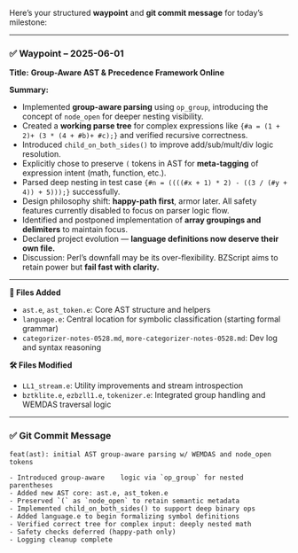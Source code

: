 Here’s your structured **waypoint** and **git commit message** for today’s milestone:

---

### ✅ Waypoint – 2025-06-01

**Title:**
**Group-Aware AST & Precedence Framework Online**

**Summary:**

* Implemented **group-aware parsing** using `op_group`, introducing the concept of `node_open` for deeper nesting visibility.
* Created a **working parse tree** for complex expressions like `{#a = (1 + 2)+ (3 * (4 + #b)+ #c);}` and verified recursive correctness.
* Introduced `child_on_both_sides()` to improve add/sub/mult/div logic resolution.
* Explicitly chose to preserve `(` tokens in AST for **meta-tagging** of expression intent (math, function, etc.).
* Parsed deep nesting in test case `{#n = ((((#x + 1) * 2) - ((3 / (#y + 4)) + 5)));}` successfully.
* Design philosophy shift: **happy-path first**, armor later. All safety features currently disabled to focus on parser logic flow.
* Identified and postponed implementation of **array groupings and delimiters** to maintain focus.
* Declared project evolution — **language definitions now deserve their own file.**
* Discussion: Perl’s downfall may be its over-flexibility. BZScript aims to retain power but **fail fast with clarity.**

---

**📁 Files Added**

* `ast.e`, `ast_token.e`: Core AST structure and helpers
* `language.e`: Central location for symbolic classification (starting formal grammar)
* `categorizer-notes-0528.md`, `more-categorizer-notes-0528.md`: Dev log and syntax reasoning

**🛠 Files Modified**

* `LL1_stream.e`: Utility improvements and stream introspection
* `bztklite.e`, `ezbzll1.e`, `tokenizer.e`: Integrated group handling and WEMDAS traversal logic

---

### ✅ Git Commit Message

```
feat(ast): initial AST group-aware parsing w/ WEMDAS and node_open tokens

- Introduced group-aware    logic via `op_group` for nested parentheses
- Added new AST core: ast.e, ast_token.e
- Preserved `(` as `node_open` to retain semantic metadata
- Implemented child_on_both_sides() to support deep binary ops
- Added language.e to begin formalizing symbol definitions
- Verified correct tree for complex input: deeply nested math
- Safety checks deferred (happy-path only)
- Logging cleanup complete
```
